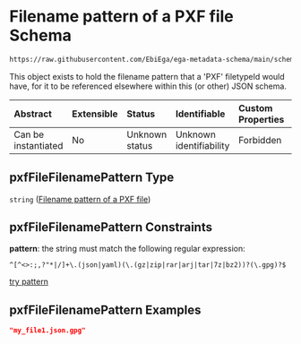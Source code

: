 # Filename pattern of a PXF file Schema

```txt
https://raw.githubusercontent.com/EbiEga/ega-metadata-schema/main/schemas/EGA.common-definitions.json#/definitions/pxfFileFilenamePattern
```

This object exists to hold the filename pattern that a 'PXF' filetypeId would have, for it to be referenced elsewhere within this (or other) JSON schema.

| Abstract            | Extensible | Status         | Identifiable            | Custom Properties | Additional Properties | Access Restrictions | Defined In                                                                                           |
| :------------------ | :--------- | :------------- | :---------------------- | :---------------- | :-------------------- | :------------------ | :--------------------------------------------------------------------------------------------------- |
| Can be instantiated | No         | Unknown status | Unknown identifiability | Forbidden         | Allowed               | none                | [EGA.common-definitions.json\*](../../../schemas/EGA.common-definitions.json "open original schema") |

## pxfFileFilenamePattern Type

`string` ([Filename pattern of a PXF file](ega-12-definitions-filename-pattern-of-a-pxf-file.md))

## pxfFileFilenamePattern Constraints

**pattern**: the string must match the following regular expression:&#x20;

```regexp
^[^<>:;,?"*|/]+\.(json|yaml)(\.(gz|zip|rar|arj|tar|7z|bz2))?(\.gpg)?$
```

[try pattern](https://regexr.com/?expression=%5E%5B%5E%3C%3E%3A%3B%2C%3F%22*%7C%2F%5D%2B%5C.\(json%7Cyaml\)\(%5C.\(gz%7Czip%7Crar%7Carj%7Ctar%7C7z%7Cbz2\)\)%3F\(%5C.gpg\)%3F%24 "try regular expression with regexr.com")

## pxfFileFilenamePattern Examples

```json
"my_file1.json.gpg"
```
